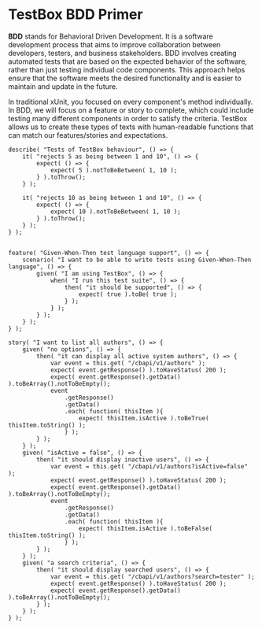 # TestBox BDD Primer

**BDD** stands for Behavioral Driven Development. It is a software development process that aims to improve collaboration between developers, testers, and business stakeholders. BDD involves creating automated tests that are based on the expected behavior of the software, rather than just testing individual code components. This approach helps ensure that the software meets the desired functionality and is easier to maintain and update in the future.

In traditional xUnit, you focused on every component's method individually. In BDD, we will focus on a feature or story to complete, which could include testing many different components in order to satisfy the criteria.  TestBox allows us to create these types of texts with human-readable functions that can match our features/stories and expectations.

```cfscript
describe( "Tests of TestBox behaviour", () => {
	it( "rejects 5 as being between 1 and 10", () => {
		expect( () => {
			expect( 5 ).notToBeBetween( 1, 10 );
		} ).toThrow();
	} );
	
	it( "rejects 10 as being between 1 and 10", () => {
		expect( () => {
			expect( 10 ).notToBeBetween( 1, 10 );
		} ).toThrow();
	} );
} );


feature( "Given-When-Then test language support", () => {
	scenario( "I want to be able to write tests using Given-When-Then language", () => {
		given( "I am using TestBox", () => {
			when( "I run this test suite", () => {
				then( "it should be supported", () => {
					expect( true ).toBe( true );
				} );
			} );
		} );
	} );
} );

story( "I want to list all authors", () => {
    given( "no options", () => {
        then( "it can display all active system authors", () => {
            var event = this.get( "/cbapi/v1/authors" );
            expect( event.getResponse() ).toHaveStatus( 200 );
            expect( event.getResponse().getData() ).toBeArray().notToBeEmpty();
            event
                .getResponse()
                .getData()
                .each( function( thisItem ){
                    expect( thisItem.isActive ).toBeTrue( thisItem.toString() );
                } );
        } );
    } );
    given( "isActive = false", () => {
        then( "it should display inactive users", () => {
            var event = this.get( "/cbapi/v1/authors?isActive=false" );
            expect( event.getResponse() ).toHaveStatus( 200 );
            expect( event.getResponse().getData() ).toBeArray().notToBeEmpty();
            event
                .getResponse()
                .getData()
                .each( function( thisItem ){
                    expect( thisItem.isActive ).toBeFalse( thisItem.toString() );
                } );
        } );
    } );
    given( "a search criteria", () => {
        then( "it should display searched users", () => {
            var event = this.get( "/cbapi/v1/authors?search=tester" );
            expect( event.getResponse() ).toHaveStatus( 200 );
            expect( event.getResponse().getData() ).toBeArray().notToBeEmpty();
        } );
    } );
} );
```
